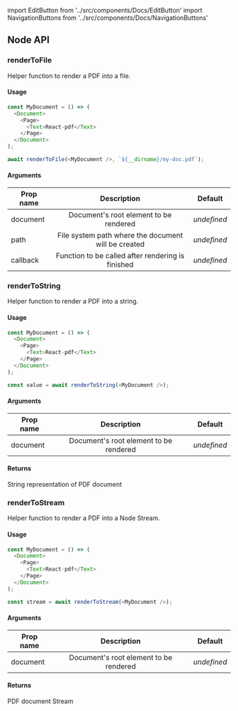 import EditButton from '../src/components/Docs/EditButton'
import NavigationButtons from '../src/components/Docs/NavigationButtons'

<EditButton to="https://github.com/react-pdf/site/blob/master/docs/node.md" />

## Node API

### renderToFile

Helper function to render a PDF into a file.

#### Usage

```js
const MyDocument = () => (
  <Document>
    <Page>
      <Text>React-pdf</Text>
    </Page>
  </Document>
);

await renderToFile(<MyDocument />, `${__dirname}/my-doc.pdf`);
```

#### Arguments

| Prop name |                     Description                     | Default     |
| --------- | :-------------------------------------------------: | ----------- |
| document  |       Document's root element to be rendered        | _undefined_ |
| path      | File system path where the document will be created | _undefined_ |
| callback  |  Function to be called after rendering is finished   | _undefined_ |

### renderToString

Helper function to render a PDF into a string.

#### Usage

```js
const MyDocument = () => (
  <Document>
    <Page>
      <Text>React-pdf</Text>
    </Page>
  </Document>
);

const value = await renderToString(<MyDocument />);
```

#### Arguments

| Prop name |              Description               | Default     |
| --------- | :------------------------------------: | ----------- |
| document  | Document's root element to be rendered | _undefined_ |

#### Returns

String representation of PDF document

### renderToStream

Helper function to render a PDF into a Node Stream.

#### Usage

```js
const MyDocument = () => (
  <Document>
    <Page>
      <Text>React-pdf</Text>
    </Page>
  </Document>
);

const stream = await renderToStream(<MyDocument />);
```

#### Arguments

| Prop name |              Description               | Default     |
| --------- | :------------------------------------: | ----------- |
| document  | Document's root element to be rendered | _undefined_ |

#### Returns

PDF document Stream

<NavigationButtons
  backSrc="/fonts"
  backText="Fonts"
  nextSrc="/advanced"
  nextText="Advanced"
/>
